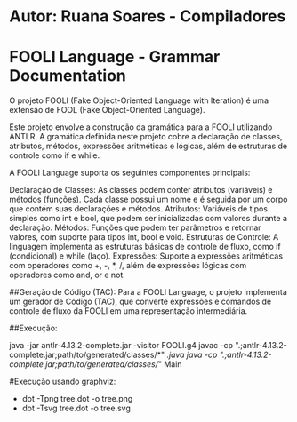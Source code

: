 # Autor: Ruana Soares - Compiladores
# FOOLI Language - Grammar Documentation

O projeto FOOLI (Fake Object-Oriented Language with Iteration) é uma extensão de FOOL (Fake Object-Oriented Language).

Este projeto envolve a construção da gramática para a FOOLI utilizando ANTLR. A gramática definida neste projeto cobre a declaração de classes, atributos, métodos, expressões aritméticas e lógicas, além de estruturas de controle como if e while.

A FOOLI Language suporta os seguintes componentes principais:

Declaração de Classes: As classes podem conter atributos (variáveis) e métodos (funções). Cada classe possui um nome e é seguida por um corpo que contém suas declarações e métodos.
Atributos: Variáveis de tipos simples como int e bool, que podem ser inicializadas com valores durante a declaração.
Métodos: Funções que podem ter parâmetros e retornar valores, com suporte para tipos int, bool e void.
Estruturas de Controle: A linguagem implementa as estruturas básicas de controle de fluxo, como if (condicional) e while (laço).
Expressões: Suporte a expressões aritméticas com operadores como +, -, *, /, além de expressões lógicas com operadores como and, or e not.

##Geração de Código (TAC):
Para a FOOLI Language, o projeto implementa um gerador de Código (TAC), que converte expressões e comandos de controle de fluxo da FOOLI em uma representação intermediária.

##Execução:

java -jar antlr-4.13.2-complete.jar -visitor FOOLI.g4
javac -cp ".;antlr-4.13.2-complete.jar;path/to/generated/classes/*" *.java
java -cp ".;antlr-4.13.2-complete.jar;path/to/generated/classes/*" Main

#Execução usando graphviz:
- dot -Tpng tree.dot -o tree.png 
- dot -Tsvg tree.dot -o tree.svg



